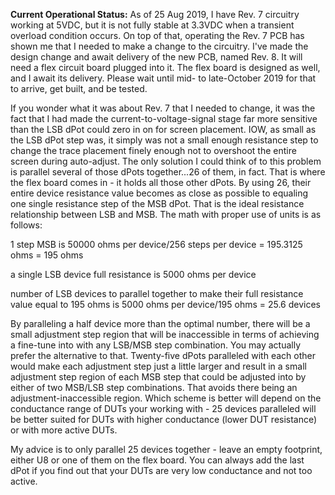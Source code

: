 **Current Operational Status:** As of 25 Aug 2019, I have Rev. 7 circuitry working at 5VDC, but it is not fully stable at 3.3VDC when a transient overload condition occurs.  On top of that, operating the Rev. 7 PCB has shown me that I needed to make a change to the circuitry.  I've made the design change and await delivery of the new PCB, named Rev. 8.  It will need a flex circuit board plugged into it.  The flex board is designed as well, and I await its delivery.  Please wait until mid- to late-October 2019 for that to arrive, get built, and be tested.

If you wonder what it was about Rev. 7 that I needed to change, it was the fact that I had made the current-to-voltage-signal stage far more sensitive than the LSB dPot could zero in on for screen placement.  IOW, as small as the LSB dPot step was, it simply was not a small enough resistance step to change the trace placement finely enough not to overshoot the entire screen during auto-adjust.  The only solution I could think of to this problem is parallel several of those dPots together...26 of them, in fact.  That is where the flex board comes in - it holds all those other dPots.  By using 26, their entire device resistance value becomes as close as possible to equaling one single resistance step of the MSB dPot.  That is the ideal resistance relationship between LSB and MSB.  The math with proper use of units is as follows:

1 step MSB is                            50000 ohms per device/256 steps per device = 195.3125 ohms = 195 ohms

a single LSB device full resistance is   5000 ohms per device

number of LSB devices to parallel
    together to make their full
    resistance value equal to 195 ohms is   5000 ohms per device/195 ohms = 25.6 devices
    

By paralleling a half device more than the optimal number, there will be a small adjustment step region that will be inaccessible in terms of achieving a fine-tune into with any LSB/MSB step combination.  You may actually prefer the alternative to that.  Twenty-five dPots paralleled with each other would make each adjustment step just a little larger and result in a small adjustment step region of each MSB step that could be adjusted into by either of two MSB/LSB step combinations.  That avoids there being an adjustment-inaccessible region.  Which scheme is better will depend on the conductance range of DUTs your working with - 25 devices paralleled will be better suited for DUTs with higher conductance (lower DUT resistance) or with more active DUTs.

My advice is to only parallel 25 devices together - leave an empty footprint, either U8 or one of them on the flex board.  You can always add the last dPot if you find out that your DUTs are very low conductance and not too active.
